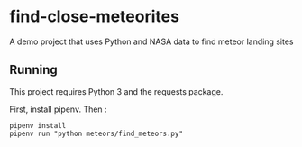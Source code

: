 # find-close-meteorites
A demo project that uses Python and NASA data to find meteor landing sites

## Running

This project requires Python 3 and the requests package.

First, install pipenv. Then :

```
pipenv install
pipenv run "python meteors/find_meteors.py"
```
